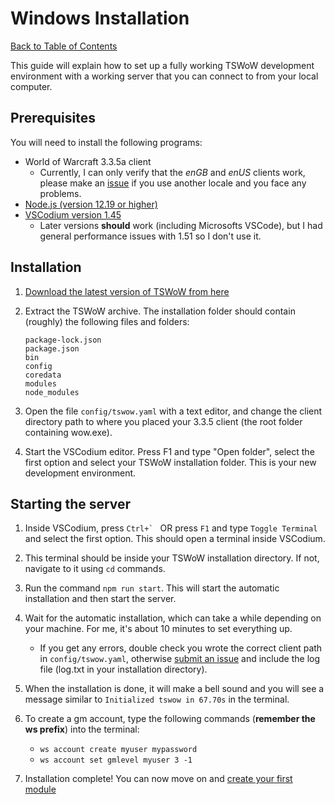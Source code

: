 # Windows Installation

[Back to Table of Contents](README.md)

This guide will explain how to set up a fully working TSWoW development environment with a working server that you can connect to from your local computer.

## Prerequisites

You will need to install the following programs:

- World of Warcraft 3.3.5a client 
    - Currently, I can only verify that the _enGB_ and _enUS_ clients work, please make an [issue](https://github.com/tswow/tswow/issues) if you use another locale and you face any problems. 
- [Node.js (version 12.19 or higher)](https://nodejs.org/dist/v14.15.1/node-v14.15.1-x64.msi)
- [VSCodium version 1.45](https://github.com/VSCodium/vscodium/releases/tag/1.45.1)
    - Later versions **should** work (including Microsofts VSCode), but I had general performance issues with 1.51 so I don't use it.



## Installation

1. [Download the latest version of TSWoW from here](https://github.com/tswow/tswow/releases)

2. Extract the TSWoW archive. The installation folder should contain (roughly) the following files and folders:

    ```
    package-lock.json
    package.json
    bin
    config
    coredata
    modules
    node_modules
    ```
3. Open the file `config/tswow.yaml` with a text editor, and change the client directory path to where you placed your 3.3.5 client (the root folder containing wow.exe).

4. Start the VSCodium editor. Press F1 and type "Open folder", select the first option and select your TSWoW installation folder. This is your new development environment.

## Starting the server

1. Inside VSCodium, press ``Ctrl+` `` OR press `F1` and type `Toggle Terminal` and select the first option. This should open a terminal inside VSCodium.

2. This terminal should be inside your TSWoW installation directory. If not, navigate to it using `cd` commands.

3. Run the command `npm run start`. This will start the automatic installation and then start the server.

4. Wait for the automatic installation, which can take a while depending on your machine. For me, it's about 10 minutes to set everything up.
    - If you get any errors, double check you wrote the correct client path in `config/tswow.yaml`, otherwise [submit an issue](https://github.com/tswow/tswow/issues) and include the log file (log.txt in your installation directory). 

5. When the installation is done, it will make a bell sound and you will see a message similar to ```Initialized tswow in 67.70s``` in the terminal.

6. To create a gm account, type the following commands (**remember the ws prefix**) into the terminal:
    - `ws account create myuser mypassword`
    - `ws account set gmlevel myuser 3 -1`

7. Installation complete! You can now move on and [create your first module](3_YourFirstModule.md)
